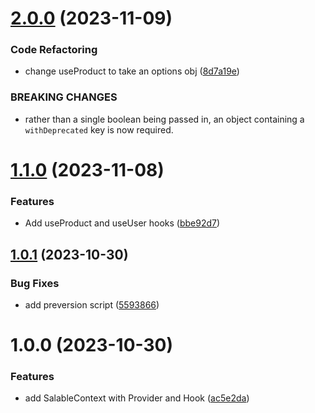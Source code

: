 # [2.0.0](https://github.com/Salable/react-utils/compare/v1.1.0...v2.0.0) (2023-11-09)


### Code Refactoring

* change useProduct to take an options obj ([8d7a19e](https://github.com/Salable/react-utils/commit/8d7a19e8c9c1e97f03b3641bacdbb938e1efbab5))


### BREAKING CHANGES

* rather than a single boolean being passed in, an object containing a `withDeprecated` key is now required.

# [1.1.0](https://github.com/Salable/react-utils/compare/v1.0.1...v1.1.0) (2023-11-08)


### Features

* Add useProduct and useUser hooks ([bbe92d7](https://github.com/Salable/react-utils/commit/bbe92d795952ef45401d28768d335ee4f9d7e278))

## [1.0.1](https://github.com/Salable/react-utils/compare/v1.0.0...v1.0.1) (2023-10-30)


### Bug Fixes

* add preversion script ([5593866](https://github.com/Salable/react-utils/commit/5593866264303ccf2f7aab93ca5403587ee4aafc))

# 1.0.0 (2023-10-30)


### Features

* add SalableContext with Provider and Hook ([ac5e2da](https://github.com/Salable/react-utils/commit/ac5e2dae100a77f3da6529abee80196e52282550))
